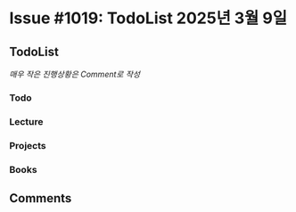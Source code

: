 # Issue #1019: TodoList 2025년 3월 9일

## TodoList

*매우 작은 진행상황은 Comment로 작성*

### Todo  

### Lecture

### Projects

### Books


## Comments

